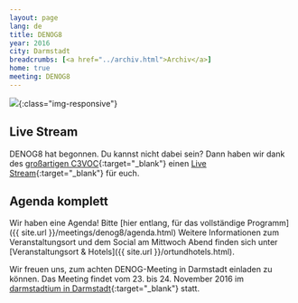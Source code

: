 ```yaml
---
layout: page
lang: de
title: DENOG8
year: 2016
city: Darmstadt
breadcrumbs: [<a href="../archiv.html">Archiv</a>]
home: true
meeting: DENOG8
---
```

![](/images/meeting-8.jpg){:class="img-responsive"}

## Live Stream

DENOG8 hat begonnen. Du kannst nicht dabei sein? Dann haben wir dank des [großartigen C3VOC](https://c3voc.de/){:target="_blank"} einen [Live Stream](https://streaming.media.ccc.de/denog16/q2/#schedule){:target="_blank"} für euch.

## Agenda komplett

Wir haben eine Agenda! Bitte [hier entlang, für das vollständige Programm]({{ site.url }}/meetings/denog8/agenda.html)
Weitere Informationen zum Veranstaltungsort und dem Social am Mittwoch Abend finden sich unter [Veranstaltungsort & Hotels]({{ site.url }}/ortundhotels.html).

Wir freuen uns, zum achten DENOG-Meeting in Darmstadt einladen zu können. Das Meeting findet vom 23. bis 24. November 2016 im [darmstadtium in Darmstadt](http://www.darmstadtium.de/){:target="_blank"} statt.